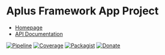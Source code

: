 # Aplus Framework App Project

- [Homepage](https://aplus-framework.com/docs/app)
- [API Documentation](https://aplus-framework.gitlab.io/projects/app/docs/)

[![Pipeline](https://gitlab.com/aplus-framework/projects/app/badges/master/pipeline.svg)](https://gitlab.com/aplus-framework/projects/app/-/pipelines?scope=branches)
[![Coverage](https://gitlab.com/aplus-framework/projects/app/badges/master/coverage.svg?job=test:php)](https://aplus-framework.gitlab.io/projects/app/coverage/)
[![Packagist](https://img.shields.io/packagist/v/aplus/app)](https://packagist.org/packages/aplus/app)
[![Donate](https://img.shields.io/badge/Donate-PayPal-blue.svg)](https://www.paypal.com/cgi-bin/webscr?cmd=_s-xclick&hosted_button_id=NGBNW5PY4VSJ4)
